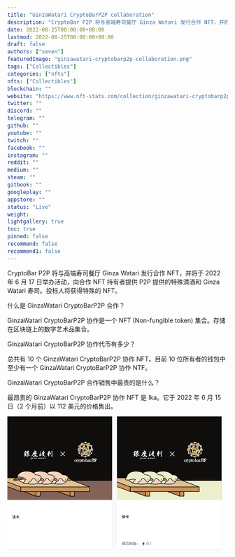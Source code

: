 ```yaml
---
title: "GinzaWatari CryptoBarP2P collaboration"
description: "CryptoBar P2P 将与高端寿司餐厅 Ginza Watari 发行合作 NFT，并将于 2022 年 6 月 17 日举办活动，向合作 NFT 持有者提供 P2P 提供的特殊清酒和 Ginza Watari 寿司。投标人将获得特殊的 NFT。"
date: 2022-08-25T00:00:00+08:00
lastmod: 2022-08-25T00:00:00+08:00
draft: false
authors: ["seven"]
featuredImage: "ginzawatari-cryptobarp2p-collaboration.png"
tags: ["Collectibles"]
categories: ["nfts"]
nfts: ["Collectibles"]
blockchain: ""
website: "https://www.nft-stats.com/collection/ginzawatari-cryptobarp2p-collaboration"
twitter: ""
discord: ""
telegram: ""
github: ""
youtube: ""
twitch: ""
facebook: ""
instagram: ""
reddit: ""
medium: ""
steam: ""
gitbook: ""
googleplay: ""
appstore: ""
status: "Live"
weight: 
lightgallery: true
toc: true
pinned: false
recommend: false
recommend1: false
---
```

CryptoBar P2P 将与高端寿司餐厅 Ginza Watari 发行合作 NFT，并将于 2022 年 6 月 17 日举办活动，向合作 NFT 持有者提供 P2P 提供的特殊清酒和 Ginza Watari 寿司。投标人将获得特殊的 NFT。

什么是 GinzaWatari CryptoBarP2P 合作？

GinzaWatari CryptoBarP2P 协作是一个 NFT (Non-fungible token) 集合。存储在区块链上的数字艺术品集合。

 GinzaWatari CryptoBarP2P 协作代币有多少？

总共有 10 个 GinzaWatari CryptoBarP2P 协作 NFT。目前 10 位所有者的钱包中至少有一个 GinzaWatari CryptoBarP2P 协作 NTF。

GinzaWatari CryptoBarP2P 合作销售中最贵的是什么？

最昂贵的 GinzaWatari CryptoBarP2P 协作 NFT 是 Ika。它于 2022 年 6 月 15 日（2 个月前）以 112 美元的价格售出。

![nft](1661410925672.png)